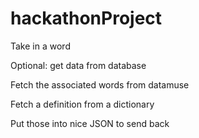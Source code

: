 # hackathonProject
Take in a word

Optional: get data from database

Fetch the associated words from datamuse

Fetch a definition from a dictionary

Put those into nice JSON to send back
